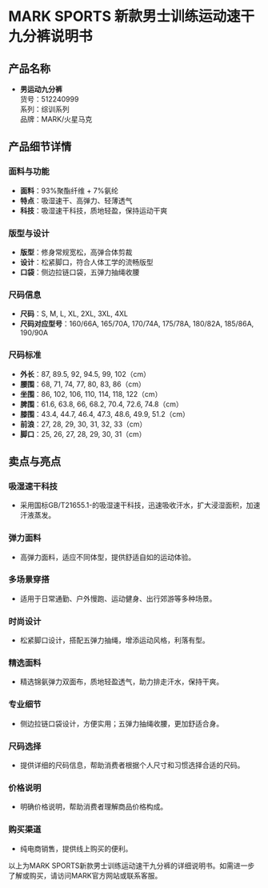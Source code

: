 # MARK SPORTS 新款男士训练运动速干九分裤说明书

## 产品名称
- **男运动九分裤**  
  货号：512240999  
  系列：综训系列  
  品牌：MARK/火星马克

## 产品细节详情

### 面料与功能
- **面料**：93%聚酯纤维 + 7%氨纶
- **特点**：吸湿速干、高弹力、轻薄透气
- **科技**：吸湿速干科技，质地轻盈，保持运动干爽

### 版型与设计
- **版型**：修身常规宽松，高弹合体剪裁
- **设计**：松紧脚口，符合人体工学的流畅版型
- **口袋**：侧边拉链口袋，五弹力抽绳收腰

### 尺码信息
- **尺码**：S, M, L, XL, 2XL, 3XL, 4XL
- **尺码对应型号**：160/66A, 165/70A, 170/74A, 175/78A, 180/82A, 185/86A, 190/90A

### 尺码标准
- **外长**：87, 89.5, 92, 94.5, 99, 102（cm）
- **腰围**：68, 71, 74, 77, 80, 83, 86（cm）
- **坐围**：86, 102, 106, 110, 114, 118, 122（cm）
- **脾围**：61.6, 63.8, 66, 68.2, 70.4, 72.6, 74.8（cm）
- **膝围**：43.4, 44.7, 46.4, 47.3, 48.6, 49.9, 51.2（cm）
- **前浪**：27, 28, 29, 30, 31, 32, 33（cm）
- **脚口**：25, 26, 27, 28, 29, 30, 31（cm）

## 卖点与亮点

### 吸湿速干科技
- 采用国标GB/T21655.1-的吸湿速干科技，迅速吸收汗水，扩大浸湿面积，加速汗液蒸发。

### 弹力面料
- 高弹力面料，适应不同体型，提供舒适自如的运动体验。

### 多场景穿搭
- 适用于日常通勤、户外慢跑、运动健身、出行郊游等多种场景。

### 时尚设计
- 松紧脚口设计，搭配五弹力抽绳，增添运动风格，利落有型。

### 精选面料
- 精选锦氨弹力双面布，质地轻盈透气，助力排走汗水，保持干爽。

### 专业细节
- 侧边拉链口袋设计，方便实用；五弹力抽绳收腰，更加舒适合身。

### 尺码选择
- 提供详细的尺码信息，帮助消费者根据个人尺寸和习惯选择合适的尺码。

### 价格说明
- 明确价格说明，帮助消费者理解商品价格构成。

### 购买渠道
- 纯电商销售，提供线上购买的便利。

以上为MARK SPORTS新款男士训练运动速干九分裤的详细说明书。如需进一步了解或购买，请访问MARK官方网站或联系客服。